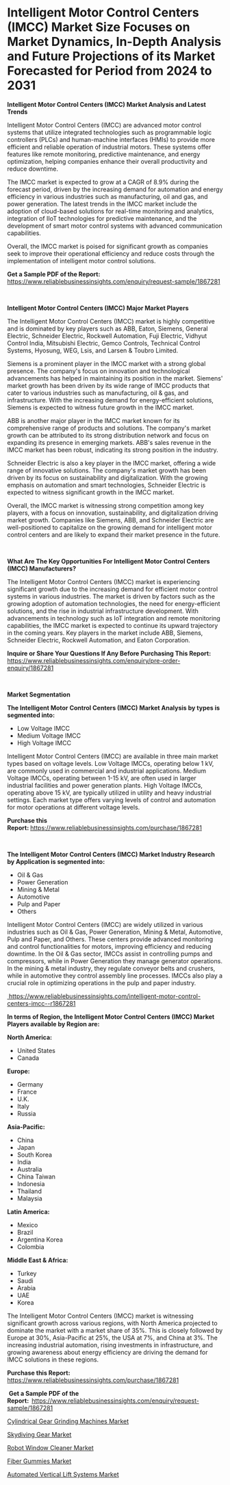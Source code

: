 <p><h1>Intelligent Motor Control Centers (IMCC) Market Size Focuses on Market Dynamics, In-Depth Analysis and Future Projections of its Market Forecasted for Period from 2024 to 2031</h1></p><p><strong>Intelligent Motor Control Centers (IMCC) Market Analysis and Latest Trends</strong></p>
<p><p>Intelligent Motor Control Centers (IMCC) are advanced motor control systems that utilize integrated technologies such as programmable logic controllers (PLCs) and human-machine interfaces (HMIs) to provide more efficient and reliable operation of industrial motors. These systems offer features like remote monitoring, predictive maintenance, and energy optimization, helping companies enhance their overall productivity and reduce downtime.</p><p>The IMCC market is expected to grow at a CAGR of 8.9% during the forecast period, driven by the increasing demand for automation and energy efficiency in various industries such as manufacturing, oil and gas, and power generation. The latest trends in the IMCC market include the adoption of cloud-based solutions for real-time monitoring and analytics, integration of IIoT technologies for predictive maintenance, and the development of smart motor control systems with advanced communication capabilities.</p><p>Overall, the IMCC market is poised for significant growth as companies seek to improve their operational efficiency and reduce costs through the implementation of intelligent motor control solutions.</p></p>
<p><strong>Get a Sample PDF of the Report:&nbsp;</strong> <a href="https://www.reliablebusinessinsights.com/enquiry/request-sample/1867281">https://www.reliablebusinessinsights.com/enquiry/request-sample/1867281</a></p>
<p>&nbsp;</p>
<p><strong>Intelligent Motor Control Centers (IMCC) Major Market Players</strong></p>
<p><p>The Intelligent Motor Control Centers (IMCC) market is highly competitive and is dominated by key players such as ABB, Eaton, Siemens, General Electric, Schneider Electric, Rockwell Automation, Fuji Electric, Vidhyut Control India, Mitsubishi Electric, Gemco Controls, Technical Control Systems, Hyosung, WEG, Lsis, and Larsen & Toubro Limited.</p><p>Siemens is a prominent player in the IMCC market with a strong global presence. The company's focus on innovation and technological advancements has helped in maintaining its position in the market. Siemens' market growth has been driven by its wide range of IMCC products that cater to various industries such as manufacturing, oil & gas, and infrastructure. With the increasing demand for energy-efficient solutions, Siemens is expected to witness future growth in the IMCC market.</p><p>ABB is another major player in the IMCC market known for its comprehensive range of products and solutions. The company's market growth can be attributed to its strong distribution network and focus on expanding its presence in emerging markets. ABB's sales revenue in the IMCC market has been robust, indicating its strong position in the industry.</p><p>Schneider Electric is also a key player in the IMCC market, offering a wide range of innovative solutions. The company's market growth has been driven by its focus on sustainability and digitalization. With the growing emphasis on automation and smart technologies, Schneider Electric is expected to witness significant growth in the IMCC market.</p><p>Overall, the IMCC market is witnessing strong competition among key players, with a focus on innovation, sustainability, and digitalization driving market growth. Companies like Siemens, ABB, and Schneider Electric are well-positioned to capitalize on the growing demand for intelligent motor control centers and are likely to expand their market presence in the future.</p></p>
<p>&nbsp;</p>
<p><strong>What Are The Key Opportunities For Intelligent Motor Control Centers (IMCC) Manufacturers?</strong></p>
<p><p>The Intelligent Motor Control Centers (IMCC) market is experiencing significant growth due to the increasing demand for efficient motor control systems in various industries. The market is driven by factors such as the growing adoption of automation technologies, the need for energy-efficient solutions, and the rise in industrial infrastructure development. With advancements in technology such as IoT integration and remote monitoring capabilities, the IMCC market is expected to continue its upward trajectory in the coming years. Key players in the market include ABB, Siemens, Schneider Electric, Rockwell Automation, and Eaton Corporation.</p></p>
<p><strong>Inquire or Share Your Questions If Any Before Purchasing This Report:</strong> <a href="https://www.reliablebusinessinsights.com/enquiry/pre-order-enquiry/1867281">https://www.reliablebusinessinsights.com/enquiry/pre-order-enquiry/1867281</a></p>
<p>&nbsp;</p>
<p><strong>Market Segmentation</strong></p>
<p><strong>The Intelligent Motor Control Centers (IMCC) Market Analysis by types is segmented into:</strong></p>
<p><ul><li>Low Voltage IMCC</li><li>Medium Voltage IMCC</li><li>High Voltage IMCC</li></ul></p>
<p><p>Intelligent Motor Control Centers (IMCC) are available in three main market types based on voltage levels. Low Voltage IMCCs, operating below 1 kV, are commonly used in commercial and industrial applications. Medium Voltage IMCCs, operating between 1-15 kV, are often used in larger industrial facilities and power generation plants. High Voltage IMCCs, operating above 15 kV, are typically utilized in utility and heavy industrial settings. Each market type offers varying levels of control and automation for motor operations at different voltage levels.</p></p>
<p><strong>Purchase this Report:&nbsp;</strong><a href="https://www.reliablebusinessinsights.com/purchase/1867281">https://www.reliablebusinessinsights.com/purchase/1867281</a></p>
<p>&nbsp;</p>
<p><strong>The Intelligent Motor Control Centers (IMCC) Market Industry Research by Application is segmented into:</strong></p>
<p><ul><li>Oil & Gas</li><li>Power Generation</li><li>Mining & Metal</li><li>Automotive</li><li>Pulp and Paper</li><li>Others</li></ul></p>
<p><p>Intelligent Motor Control Centers (IMCC) are widely utilized in various industries such as Oil & Gas, Power Generation, Mining & Metal, Automotive, Pulp and Paper, and Others. These centers provide advanced monitoring and control functionalities for motors, improving efficiency and reducing downtime. In the Oil & Gas sector, IMCCs assist in controlling pumps and compressors, while in Power Generation they manage generator operations. In the mining & metal industry, they regulate conveyor belts and crushers, while in automotive they control assembly line processes. IMCCs also play a crucial role in optimizing operations in the pulp and paper industry.</p></p>
<p><a href="https://www.reliablebusinessinsights.com/intelligent-motor-control-centers-imcc--r1867281">&nbsp;https://www.reliablebusinessinsights.com/intelligent-motor-control-centers-imcc--r1867281</a></p>
<p><strong>In terms of Region, the Intelligent Motor Control Centers (IMCC) Market Players available by Region are:</strong></p>
<p>
    <p> <strong> North America: </strong>
        <ul>
            <li>United States</li>
            <li>Canada</li>
        </ul>
        </p> 
    <p> <strong> Europe: </strong>
        <ul>
            <li>Germany</li>
            <li>France</li>
            <li>U.K.</li>
            <li>Italy</li>
            <li>Russia</li>
        </ul>
        </p> 
    <p> <strong> Asia-Pacific: </strong>
        <ul>
            <li>China</li>
            <li>Japan</li>
            <li>South Korea</li>
            <li>India</li>
            <li>Australia</li>
            <li>China Taiwan</li>
            <li>Indonesia</li>
            <li>Thailand</li>
            <li>Malaysia</li>
        </ul>
        </p> 
    <p> <strong> Latin America: </strong>
        <ul>
            <li>Mexico</li>
            <li>Brazil</li>
            <li>Argentina Korea</li>
            <li>Colombia</li>
        </ul>
        </p> 
    <p> <strong> Middle East & Africa: </strong>
        <ul>
            <li>Turkey</li>
            <li>Saudi</li>
            <li>Arabia</li>
            <li>UAE</li>
            <li>Korea</li>
        </ul>
    </p>
    </p>
<p><p>The Intelligent Motor Control Centers (IMCC) market is witnessing significant growth across various regions, with North America projected to dominate the market with a market share of 35%. This is closely followed by Europe at 30%, Asia-Pacific at 25%, the USA at 7%, and China at 3%. The increasing industrial automation, rising investments in infrastructure, and growing awareness about energy efficiency are driving the demand for IMCC solutions in these regions.</p></p>
<p><strong>Purchase this Report: </strong><a href="https://www.reliablebusinessinsights.com/purchase/1867281">https://www.reliablebusinessinsights.com/purchase/1867281</a></p>
<p>&nbsp;<strong>Get a Sample PDF of the Report:&nbsp;&nbsp;</strong><a href="https://www.reliablebusinessinsights.com/enquiry/request-sample/1867281">https://www.reliablebusinessinsights.com/enquiry/request-sample/1867281</a></p>
<p><strong></strong></p>
<p><p><a href="https://github.com/nusratjahan12006/Market-Research-Report-List-2/blob/main/cylindrical-gear-grinding-machines-market.md">Cylindrical Gear Grinding Machines Market</a></p><p><a href="https://medium.com/@dannellbugess3/insights-into-the-skydiving-gear-market-market-players-market-size-geographical-regions-and-a9a1bc219f49">Skydiving Gear Market</a></p><p><a href="https://medium.com/@lottierunte68/robot-window-cleaner-market-share-market-analysis-growth-trends-forecasts-for-period-from-4c20229fc8d6">Robot Window Cleaner Market</a></p><p><a href="https://medium.com/@presleybode/exploring-fiber-gummies-market-dynamics-global-trends-and-future-growth-prospects-2024-2031-a0d4ec98426c">Fiber Gummies Market</a></p><p><a href="https://github.com/VincentButlerjXXf/Market-Research-Report-List-1/blob/main/automated-vertical-lift-systems-market.md">Automated Vertical Lift Systems Market</a></p></p>